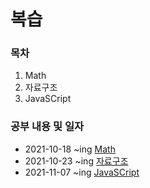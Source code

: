 # 복습 

### 목차

1. Math
2. 자료구조
3. JavaSCript

### 공부 내용 및 일자 

- 2021-10-18 ~ing [Math](./Math/README.md)
- 2021-10-23 ~ing [자료구조](./dataStructure/README.md)
- 2021-11-07 ~ing [JavaSCript](./JavaSCript/README.md)
